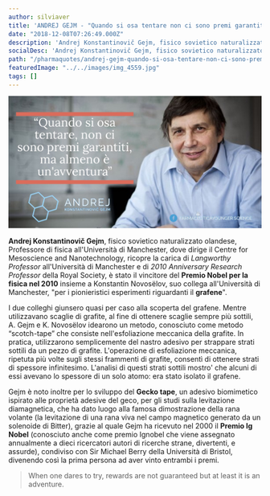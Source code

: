 ```yaml
---
author: silviaver
title: 'ANDREJ GEJM - "Quando si osa tentare non ci sono premi garantiti, ma almeno è un''avventura"'
date: "2018-12-08T07:26:49.000Z"
description: 'Andrej Konstantinovič Gejm, fisico sovietico naturalizzato olandese, Professore di fisica all''Università di Manchester, dove dirige il Centre for Mesoscience and Nanotechnology, ricopre la carica di Langworthy Professor all''Università di Manchester e di 2010 Anniversary Research Professor della Royal Society, è stato il vincitore del Premio Nobel per la fisica nel 2010 insieme a Konstantin Novosëlov, suo collega all''Università di Manchester, "per i pionieristici esperimenti riguardanti il grafene". '
socialDesc: 'Andrej Konstantinovič Gejm, fisico sovietico naturalizzato olandese, Professore di fisica all''Università di Manchester, dove dirige il Centre for Mesoscience and Nanotechnology, ricopre la carica di Langworthy Professor all''Università di Manchester e di 2010 Anniversary Research Professor della Royal Society, è stato il vincitore del Premio Nobel per la fisica nel 2010 insieme a Konstantin Novosëlov, suo collega all''Università di Manchester, "per i pionieristici esperimenti riguardanti il grafene". '
path: "/pharmaquotes/andrej-gejm-quando-si-osa-tentare-non-ci-sono-premi-garantiti-ma-almeno-e-unavventura/"
featuredImage: "../../images/img_4559.jpg"
tags: []
---
```


![](../../images/img_4559.jpg)

**Andrej Konstantinovič Gejm**, fisico sovietico naturalizzato olandese, Professore di fisica all'Università di Manchester, dove dirige il Centre for Mesoscience and Nanotechnology, ricopre la carica di _Langworthy Professor_ all'Università di Manchester e di _2010 Anniversary Research Professor_ della Royal Society, è stato il vincitore del **Premio Nobel per la fisica nel 2010** insieme a Konstantin Novosëlov, suo collega all'Università di Manchester, "per i pionieristici esperimenti riguardanti il **grafene**".

I due colleghi giunsero quasi per caso alla scoperta del grafene. Mentre utilizzavano scaglie di grafite, al fine di ottenere scaglie sempre più sottili, A. Gejm e K. Novosëlov idearono un metodo, conosciuto come metodo “scotch-tape” che consiste nell'esfoliazione meccanica della grafite. In pratica, utilizzarono semplicemente del nastro adesivo per strappare strati sottili da un pezzo di grafite. L'operazione di esfoliazione meccanica, ripetuta più volte sugli stessi frammenti di grafite, consentì di ottenere strati di spessore infinitesimo. L'analisi di questi strati sottili mostro' che alcuni di essi avevano lo spessore di un solo atomo: era stato isolato il grafene.

Gejm è noto inoltre per lo sviluppo del **Gecko tape**, un adesivo biomimetico ispirato alle proprietà adesive del geco, per gli studi sulla levitazione diamagnetica, che ha dato luogo alla famosa dimostrazione della rana volante (la levitazione di una rana viva nel campo magnetico generato da un solenoide di Bitter), grazie al quale Gejm ha ricevuto nel 2000 il **Premio Ig Nobel** (conosciuto anche come premio Ignobel che viene assegnato annualmente a dieci ricercatori autori di ricerche strane, divertenti, e assurde), condiviso con Sir Michael Berry della Università di Bristol, divenendo così la prima persona ad aver vinto entrambi i premi.

> When one dares to try, rewards are not guaranteed but at least it is an adventure.
